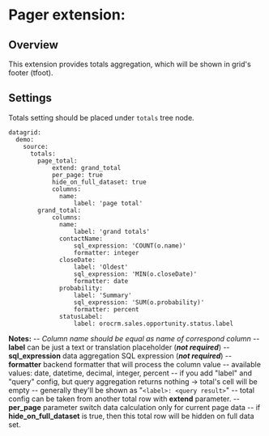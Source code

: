 Pager extension:
=======

Overview
--------
This extension provides totals aggregation, which will be shown in grid's footer (tfoot).

Settings
---------
Totals setting should be placed under `totals` tree node.

```
datagrid:
  demo:
    source:
      totals:
        page_total:
            extend: grand_total
            per_page: true
            hide_on_full_dataset: true
            columns:
              name:
                  label: 'page total'
        grand_total:          
            columns:
              name:
                  label: 'grand totals'
              contactName:
                  sql_expression: 'COUNT(o.name)'
                  formatter: integer
              closeDate:
                  label: 'Oldest'
                  sql_expression: 'MIN(o.closeDate)'
                  formatter: date
              probability:
                  label: 'Summary'
                  sql_expression: 'SUM(o.probability)'
                  formatter: percent
              statusLabel:
                  label: orocrm.sales.opportunity.status.label
```

**Notes:**
  -- _Column name should be equal as name of correspond column_
  -- **label** can be just a text or translation placeholder (***not required***)
  -- **sql_expression** data aggregation SQL expression (***not required***)
  -- **formatter** backend formatter that will process the column value
  -- available values: date, datetime, decimal, integer, percent
  -- if you add "label" and "query" config, but query aggregation returns nothing -> total's cell will be empty 
  -- generally they'll be shown as "`<label>: <query result>`"
  -- total config can be taken from another total row with **extend** parameter.
  -- **per_page** parameter switch data calculation only for current page data
  -- if **hide_on_full_dataset** is true, then this total row will be hidden on full data set. 